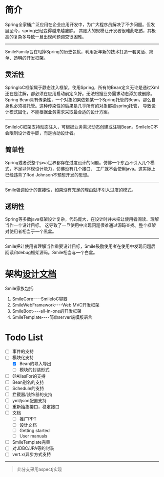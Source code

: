 
# 简介
Spring全家桶广泛应用在企业应用开发中，为广大程序员解决了不少问题。但发展至今，spring已经变得越来越臃肿。
其庞大的规模让开发者很难此吃透，其极高的复杂多导致一旦出现问题调查很困难。
***********
SmileFamily旨在甩掉Spring的历史包袱，利用近年新的技术打造一套灵活、简单、透明的开发框架。
## 灵活性
SpringIoC框架属于静态注入框架。使用Spring，所有的Bean定义无论是通过Xml还在是注解，都必须在应用启动前定义好。无法根据业务需求动态添加或删除。
Spring Bean具有传染性，一个对象如果依赖某一个Spring托管的Bean，那么自身也必须被托管。这种传染性的后果是几乎所有的对象都被spring托管，
导致设计模式固化，不能根据业务需求采取最合适的设计方案。
****************
SmileIoC框架支持动态注入，可根据业务需求动态创建或注销Bean。SmileIoC不会限制设计者手脚，而是协助设计者。
## 简单性
Spring或者说整个java世界都存在过度设计的问题。仿佛一个东西不引入几个模式，不足以体现设计能力，仿佛没有几个接口、
工厂就不会使用java。这实际上已经违背了Rod Johnson不预想开发的思想。
****************
Smile强调设计的直接性，如果没有充足的理由就不引入过度的模式。
## 透明性
Spring等多数java框架设计复杂，代码庞大，在设计时并未把让使用者阅读、理解当作一个设计目标。
这导致了一旦使用中出现问题很难通过源码查找。整个框架对使用者相当于一个黑盒。
****************
Smile把让使用者理解当作重要设计目标，Smile鼓励使用者在使用中发现问题后阅读和debug框架源码。Smile相当与一个白盒。
# 架构[设计文档](/doc/design.md)
Smile家族包括:
1. SmileCore----SmileIoC容器
2. SmileWebFramework----Web MVC开发框架
3. SmileBoot----all-in-one的开发框架
4. SmileTemplate----简单server端模版语言
# Todo List

- [ ] 事件的支持
- [ ] 模块化支持
    - [x] Bean的导入导出
    - [ ] 模块的封装形式
- [ ] @AliasFor的支持
- [ ] Bean别名的支持
- [ ] Schedule的支持
- [ ] 拦截器/装饰器的支持
- [ ] yml/json配置支持
- [ ] 重新抽象接口，稳定接口
- [ ] 文档
    - [ ] 推广PPT
    - [ ] 设计文档
    - [ ] Getting started
    - [ ] User manuals
- [ ] SmileTemplate完善
- [ ] 对JDBC/JPA等的封装
- [ ] vert.x/异步方式支持

--------------------
>此分支采用aspectj实现
